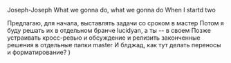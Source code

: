 Joseph-Joseph
What we gonna do, what we gonna do
When I startd two

Предлагаю, для начала, выставлять задачи со сроком в мастер
Потом я буду решать их в отдельном бранче lucidyan, а ты -- в своем
Позже устраивать кросс-ревью и обсуждение и релизить законченные решения в отдельные папки master 
И блджад, как тут делать переносы и форматирование? )
